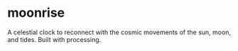 # moonrise
A celestial clock to reconnect with the cosmic movements of the sun, moon, and tides. Built with processing.
